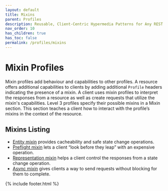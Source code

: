```yaml
---
layout: default
title: Mixins
parent: Profiles
description: Reusable, Client-Centric Hypermedia Patterns for Any REST API
nav_order: 10
has_children: true
has_toc: false
permalink: /profiles/mixins
---
```

# Mixin Profiles

Mixin profiles add behaviour and capabilities to other profiles. A resource offers additional capabilities to clients by adding additional `Profile` headers indicating the presence of a mixin. A client uses mixin profiles to interpret the responses from a resource as well as create requests that utilize the mixin's capabilities.
Level 3 profiles specify their possible mixins in a Mixin section. This section teaches a client how to interact with the profile’s mixins in the context of the resource.

## Mixins Listing

- [Entity mixin](entity.md) provides cacheability and safe state change operations.
- [Preflight mixin](preflight.md) lets a client “look before they leap” with an expensive operation.
- [Representation mixin](representation.md) helps a client control the responses from a state change operation.
- [Async mixin](async.md) gives clients a way to send requests without blocking for them to complete.

{% include footer.html %}